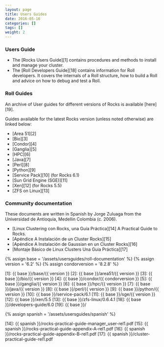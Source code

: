 ```yaml
---
layout: page
title: Users Guides
date: 2016-05-16 
categories: []
tags: []
weight: 2
---
```



### Users Guide

* The [Rocks Users Guide][1] contains procedures and methods to install and manage your cluster.
* The [Roll Developers Guide][18] contains information for Roll developers. It covers the internals 
  of a Roll structure, how to build a Roll and advice on how to debug and test a Roll.

### Roll Guides

An archive of User guides for different versions of Rocks is available [here][19].

Guides available for the latest Rocks version (unless noted otherwise) are linked below:

* [Area 51][2]
* [Bio][3]
* [Condor][4]
* [Ganglia][5]
* [HPC][6]
* [Java][7]
* [Perl][8]
* [Python][9]
* [Service Pack][10] (for Rocks 6.1)
* [Sun Grid Engine (SGE)][11]
* [Xen][12] (for Rocks 5.5)
* [ZFS on Linux][13]

###  Community documentation

These documents are written in Spanish by Jorge Zuluaga from the Universidad de
Antioquia, Medellin Colombia (c. 2006).

* [Linux Clustering con Rocks, una Gu&iacute;a Pr&aacute;ctica][14] A Practical Guide to Rocks.
* [Ap&eacute;ndice A Instalaci&oacute;n de un Cluster Rocks][15]
* [Ap&eacute;ndice A Instalaci&oacute;n de Gaussian en un Cluster Rocks][16]
* [Montaje B&aacute;sico de Linux Clusters Una Guia Pr&aacute;ctica][17]

{% assign base = '/assets/usersguides/roll-documentation' %}
{% assign version = '6.2' %}
{% assign condorversion = '8.2.8' %}

[1]: {{ base }}/base/{{ version }} 
[2]: {{ base }}/area51/{{ version }} 
[3]: {{ base }}/bio/{{ version }} 
[4]: {{ base }}/condor/{{ condorversion }} 
[5]: {{ base }}/ganglia/{{ version }} 
[6]: {{ base }}/hpc/{{ version }} 
[7]: {{ base }}/java/{{ version }} 
[8]: {{ base }}/perl/{{ version }} 
[9]: {{ base }}/python/{{ version }} 
[10]: {{ base }}/service-pack/6.1
[11]: {{ base }}/sge/{{ version }} 
[12]: {{ base }}/xen/5.5
[13]: {{ base }}/zfs-linux/0.6.4.1
[18]: {{ base }}/developers-guide/6.0
[19]: {{ base }}/

{% assign spanish = '/assets/usersguides/spanish' %}

[14]: {{ spanish }}/rocks-practical-guide-manager_user-rel1.pdf
[15]: {{ spanish }}/rocks-practical-guide-appendix-A-rel1.pdf
[16]: {{ spanish }}/rocks-practical-guide-appendix-B-rel1.pdf
[17]: {{ spanish }}/cluster-practical-guide-rel1.pdf

